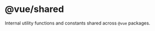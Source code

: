 # @vue/shared

<!-- vue 源码中公用的工具类函数 -->

Internal utility functions and constants shared across `@vue` packages.

